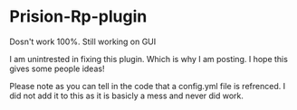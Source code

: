 # Prision-Rp-plugin
Dosn't work 100%. Still working on GUI

I am unintrested in fixing this plugin. Which is why I am posting. I hope this gives some people ideas!

Please note as you can tell in the code that a config.yml file is refrenced. I did not add it to this as it is basicly a mess and never did work.
